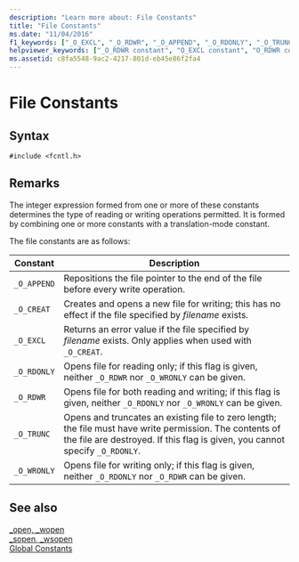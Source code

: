 ```yaml
---
description: "Learn more about: File Constants"
title: "File Constants"
ms.date: "11/04/2016"
f1_keywords: ["_O_EXCL", "_O_RDWR", "_O_APPEND", "_O_RDONLY", "_O_TRUNC", "_O_CREAT", "_O_WRONLY"]
helpviewer_keywords: ["_O_RDWR constant", "O_EXCL constant", "O_RDWR constant", "O_WRONLY constant", "O_APPEND constant", "O_CREAT constant", "_O_CREAT constant", "_O_APPEND constant", "_O_EXCL constant", "O_TRUNC constant", "_O_RDONLY constant", "_O_TRUNC constant", "O_RDONLY constant", "_O_WRONLY constant"]
ms.assetid: c8fa5548-9ac2-4217-801d-eb45e86f2fa4
---
```

# File Constants

## Syntax

```
#include <fcntl.h>
```

## Remarks

The integer expression formed from one or more of these constants determines the type of reading or writing operations permitted. It is formed by combining one or more constants with a translation-mode constant.

The file constants are as follows:

|Constant|Description|
|-|-|
| `_O_APPEND`  | Repositions the file pointer to the end of the file before every write operation.  |
| `_O_CREAT`  | Creates and opens a new file for writing; this has no effect if the file specified by *filename* exists.  |
| `_O_EXCL`  | Returns an error value if the file specified by *filename* exists. Only applies when used with `_O_CREAT`.  |
| `_O_RDONLY`  | Opens file for reading only; if this flag is given, neither `_O_RDWR` nor `_O_WRONLY` can be given.  |
| `_O_RDWR`  | Opens file for both reading and writing; if this flag is given, neither `_O_RDONLY` nor `_O_WRONLY` can be given.  |
| `_O_TRUNC`  | Opens and truncates an existing file to zero length; the file must have write permission. The contents of the file are destroyed. If this flag is given, you cannot specify `_O_RDONLY`.  |
| `_O_WRONLY`  | Opens file for writing only; if this flag is given, neither `_O_RDONLY` nor `_O_RDWR` can be given.  |

## See also

[_open, _wopen](../c-runtime-library/reference/open-wopen.md)<br/>
[_sopen, _wsopen](../c-runtime-library/reference/sopen-wsopen.md)<br/>
[Global Constants](../c-runtime-library/global-constants.md)
